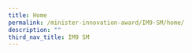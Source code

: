```yaml
---
title: Home
permalink: /minister-innovation-award/IM9-SM/home/
description: ""
third_nav_title: IM9 SM
---
```

